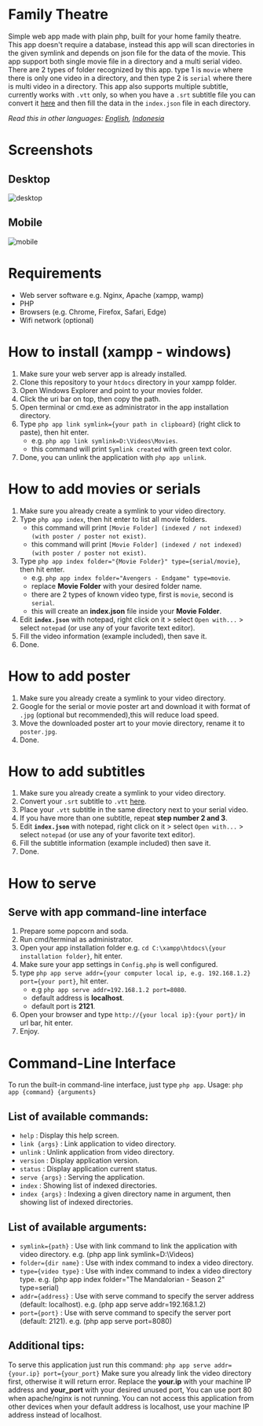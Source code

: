# Family Theatre
 Simple web app made with plain php, built for your home family theatre.
 This app doesn't require a database, instead this app will scan directories in the given symlink and depends on json file for the data of the movie. This app support both single movie file in a directory and a multi serial video.
 There are 2 types of folder recognized by this app. type 1 is `movie` where there is only one video in a directory, and then type 2 is `serial` where there is multi video in a directory. This app also supports multiple subtitle, currently works with `.vtt` only, so when you have a `.srt` subtitle file you can convert it [here](https://subtitletools.com/convert-to-vtt-online) and then fill the data in the `index.json` file in each directory.
 
 *Read this in other languages: [English](https://github.com/diolan12/family-theatre), [Indonesia](https://github.com/diolan12/family-theatre)*

# Screenshots
## Desktop
![desktop](https://github.com/diolan12/family-theatre/raw/main/res/Screenshot%202021-03-01%20090941.jpg)

## Mobile
![mobile](https://github.com/diolan12/family-theatre/raw/main/res/Image%202021-03-01%20at%2009.11.33.jpeg)

# Requirements
- Web server software e.g. Nginx, Apache (xampp, wamp)
- PHP
- Browsers (e.g. Chrome, Firefox, Safari, Edge)
- Wifi network (optional)

# How to install (xampp - windows)
1. Make sure your web server app is already installed.
2. Clone this repository to your `htdocs` directory in your xampp folder.
3. Open Windows Explorer and point to your movies folder.
4. Click the uri bar on top, then copy the path.
5. Open terminal or cmd.exe as administrator in the app installation directory.
6. Type `php app link symlink={your path in clipboard}` (right click to paste), then hit enter.
    - e.g. `php app link symlink=D:\Videos\Movies`.
    - this command will print `Symlink created` with green text color.
7. Done, you can unlink the application with `php app unlink`.

# How to add movies or serials
1. Make sure you already create a symlink to your video directory.
2. Type `php app index`, then hit enter to list all movie folders.
    - this command will print `[Movie Folder] (indexed / not indexed)(with poster / poster not exist)`.
    - this command will print `[Movie Folder] (indexed / not indexed)(with poster / poster not exist)`.
3. Type `php app index folder="{Movie Folder}" type={serial/movie}`, then hit enter.
    - e.g. `php app index folder="Avengers - Endgame" type=movie`.
    - replace **Movie Folder** with your desired folder name.
    - there are 2 types of known video type, first is `movie`, second is `serial`.
    - this will create an **index.json** file inside your **Movie Folder**.
4. Edit **`index.json`** with notepad, right click on it > select `Open with...` > select `notepad` (or use any of your favorite text editor).
5. Fill the video information (example included), then save it.
7. Done.

# How to add poster
1. Make sure you already create a symlink to your video directory.
2. Google for the serial or movie poster art and download it with format of `.jpg` (optional but recommended),this will reduce load speed.
3. Move the downloaded poster art to your movie directory, rename it to `poster.jpg`.
4. Done.

# How to add subtitles
1. Make sure you already create a symlink to your video directory.
2. Convert your `.srt` subtitle to `.vtt` [here](https://subtitletools.com/convert-to-vtt-online).
3. Place your `.vtt` subtitle in the same directory next to your serial video.
4. If you have more than one subtitle, repeat **step number 2 and 3**.
5. Edit **`index.json`** with notepad, right click on it > select `Open with...` > select `notepad` (or use any of your favorite text editor).
6. Fill the subtitle information (example included) then save it.
7. Done.

# How to serve
## Serve with app command-line interface
1. Prepare some popcorn and soda.
2. Run cmd/terminal as administrator.
3. Open your app installation folder e.g. `cd C:\xampp\htdocs\{your installation folder}`, hit enter.
4. Make sure your app settings in `Config.php` is well configured.
5. type `php app serve addr={your computer local ip, e.g. 192.168.1.2} port={your port}`, hit enter.
    - e.g `php app serve addr=192.168.1.2 port=8080`.
    - default address is **localhost**.
    - default port is **2121**.
6. Open your browser and type `http://{your local ip}:{your port}/` in url bar, hit enter.
7. Enjoy.

# Command-Line Interface
To run the built-in command-line interface, just type `php app`.
Usage: `php app {command} {arguments}`
## List of available commands:
- `help`                  : Display this help screen.
- `link {args}`           : Link application to video directory.
- `unlink`                : Unlink application from video directory.
- `version`               : Display application version.
- `status`                : Display application current status.
- `serve {args}`          : Serving the application.
- `index`                 : Showing list of indexed directories.
- `index {args}`          : Indexing a given directory name in argument, then showing list of indexed directories.
## List of available arguments:
- `symlink={path}`        : Use with link command to link the application with video directory.
                          e.g. (php app link symlink=D:\Videos)
- `folder={dir name}`     : Use with index command to index a video directory.
- `type={video type}`     : Use with index command to index a video directory type.
                          e.g. (php app index folder="The Mandalorian - Season 2" type=serial)
- `addr={address}`        : Use with serve command to specify the server address (default: localhost).
                          e.g. (php app serve addr=192.168.1.2)
- `port={port}`           : Use with serve command to specify the server port (default: 2121).
                          e.g. (php app serve port=8080)

## Additional tips:
To serve this application just run this command:
    `php app serve addr={your.ip} port={your_port}`
Make sure you already link the video directory first, otherwise it will return error.
Replace the **your.ip** with your machine IP address and **your_port** with your desired unused port,
You can use port 80 when apache/nginx is not running.
You can not access this application from other devices when your default address
is localhost, use your machine IP address instead of localhost.